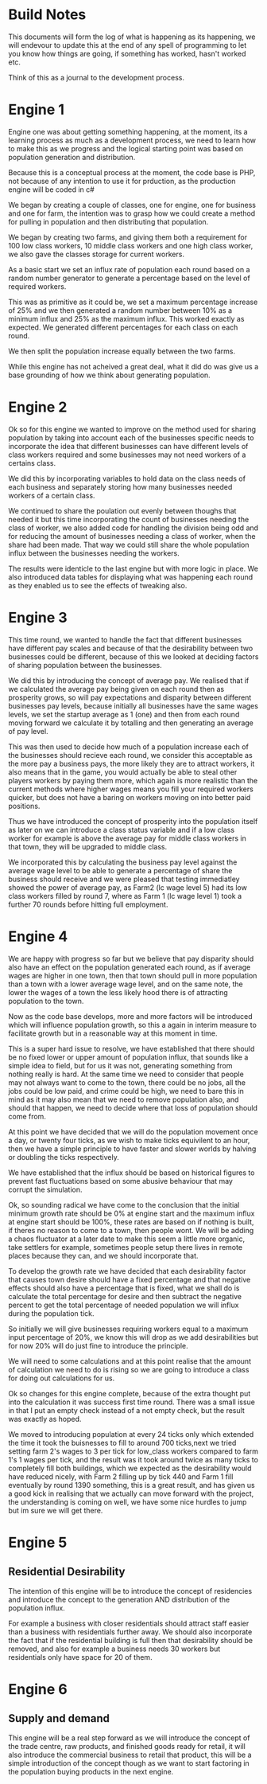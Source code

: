 # Build Notes

This documents will form the log of what is happening as its happening, we will endevour to update this at the end of any 
spell of programming to let you know how things are going, if something has worked, hasn't worked etc.

Think of this as a journal to the development process.

# Engine 1

Engine one was about getting something happening, at the moment, its a learning process as much as a development process, we need to learn how to make this as we progress and the logical starting point was based on population generation and distribution.

Because this is a conceptual process at the moment, the code base is PHP, not because of any intention to use it for prduction, as the production engine will be coded in c#

We began by creating a couple of classes, one for engine, one for business and one for farm, the intention was to grasp how we could create a method for pulling in population and then distributing that population.

We began by creating two farms, and giving them both a requirement for 100 low class workers, 10 middle class workers and one high class worker, we also gave the classes storage for current workers.

As a basic start we set an influx rate of population each round based on a random number generator to generate a percentage based on the level of required workers. 

This was as primitive as it could be, we set a maximum percentage increase of 25% and we then generated a random number between 10% as a minimum influx and 25% as the maximum influx. This worked exactly as expected. We generated different percentages for each class on each round.

We then split the population increase equally between the two farms.

While this engine has not acheived a great deal, what it did do was give us a base grounding of how we think about generating population.

# Engine 2

Ok so for this engine we wanted to improve on the method used for sharing population by taking into account each of the businesses specific needs to incorporate the idea that different businesses can have different levels of class workers required and some businesses may not need workers of a certains class.

We did this by incorporating variables to hold data on the class needs of each business and separately storing how many businesses needed workers of a certain class.

We continued to share the poulation out evenly between thoughs that needed it but this time incorporating the count of businesses needing the class of worker, we also added code for handling the division being odd and for reducing the amount of businesses needing a class of worker, when the share had been made. That way we could still share the whole population influx between the businesses needing the workers.

The results were identicle to the last engine but with more logic in place. We also introduced data tables for displaying what was happening each round as they enabled us to see the effects of tweaking also.

# Engine 3

This time round, we wanted to handle the fact that different businesses have different pay scales and because of that the desirability between two businesses could be different, because of this we looked at deciding factors of sharing population between the businesses.

We did this by introducing the concept of average pay. We realised that if we calculated the average pay being given on each round then as prosperity grows, so will pay expectations and disparity between different businesses pay levels, because initially all businesses have the same wages levels, we set the startup average as 1 (one) and then from each round moving forward we calculate it by totalling and then generating an average of pay level.

This was then used to decide how much of a population increase each of the businesses should recieve each round, we consider this acceptable as the more pay a business pays, the more likely they are to attract workers, it also means that in the game, you would actually be able to steal other players workers by paying them more, which again is more realistic than the current methods where higher wages means you fill your required workers quicker, but does not have a baring on workers moving on into better paid positions.

Thus we have introduced the concept of prosperity into the population itself as later on we can introduce a class status variable and if a low class worker for example is above the average pay for middle class workers in that town, they will be upgraded to middle class.

We incorporated this by calculating the business pay level against the average wage level to be able to generate a percentage of share the business should receive and we were pleased that testing immediatley showed the power of average pay, as Farm2 (lc wage level 5) had its low class workers filled by round 7, where as Farm 1 (lc wage level 1) took a further 70 rounds before hitting full employment.

# Engine 4

We are happy with progress so far but we believe that pay disparity should also have an effect on the population generated each round, as if average wages are higher in one town, then that town should pull in more population than a town with a lower average wage level, and on the same note, the lower the wages of a town the less likely hood there is of attracting population to the town.

Now as the code base develops, more and more factors will be introduced which will influence population growth, so this a again in interim measure to facilitate growth but in a reasonable way at this moment in time.

This is a super hard issue to resolve, we have established that there should be no fixed lower or upper amount of population influx, that sounds like a simple idea to field, but for us it was not, generating something from nothing really is hard. At the same time we need to consider that people may not always want to come to the town, there could be no jobs, all the jobs could be low paid, and crime could be high, we need to bare this in mind as it may also mean that we need to remove population also, and should that happen, we need to decide where that loss of population should come from.

At this point we have decided that we will do the population movement once a day, or twenty four ticks, as we wish to make ticks equivilent to an hour, then we have a simple principle to have faster and slower worlds by halving or doubling the ticks respectively.

We have established that the influx should be based on historical figures to prevent fast fluctuations based on some abusive behaviour that may corrupt the simulation.

Ok, so sounding radical we have come to the conclusion that the initial minimum growth rate should be 0% at engine start and the maximum influx at engine start should be 100%, these rates are based on if nothing is built, if theres no reason to come to a town, then people wont. We will be adding a chaos fluctuator at a later date to make this seem a little more organic, take settlers for example, sometimes people setup there lives in remote places because they can, and we should incorporate that.

To develop the growth rate we have decided that each desirability factor that causes town desire should have a fixed percentage and that negative effects should also have a percentage that is fixed, what we shall do is calculate the total percentage for desire and then subtract the negative percent to get the total percentage of needed population we will influx during the population tick.

So initially we will give businesses requiring workers equal to a maximum input percentage of 20%, we know this will drop as we add desirabilities but for now 20% will do just fine to introduce the principle.

We will need to some calculations and at this point realise that the amount of calculation we need to do is rising so we are going to introduce a class for doing out calculations for us.

Ok so changes for this engine complete, because of the extra thought put into the calculation it was success first time round.
There was a small issue in that I put an empty check instead of a not empty check, but the result was exactly as hoped.

We moved to introducing population at every 24 ticks only which extended the time it took the buisnesses to fill to around 700 ticks,next we tried setting farm 2's wages to 3 per tick for low_class workers compared to farm 1's 1 wages per tick, and the result was it took around twice as many ticks to completely fill both buildings, which we expected as the desirability would have reduced nicely, with Farm 2 filling up by tick 440 and Farm 1 fill eventually by round 1390 something, this is a great result, and has given us a good kick in realising that we actually can move forward with the project, the understanding is coming on well, we have some nice hurdles to jump but im sure we will get there.

# Engine 5
## Residential Desirability
The intention of this engine will be to introduce the concept of residencies and introduce the concept to the generation AND distribution of the population influx.

For example a business with closer residentials should attract staff easier than a business with residentials further away. We should also incorporate the fact that if the residential building is full then that desirability should be removed, and also for example a business needs 30 workers but residentials only have space for 20 of them.

# Engine 6
## Supply and demand
This engine will be a real step forward as we will introduce the concept of the trade centre, raw products, and finished goods ready for retail, it will also introduce the commercial business to retail that product, this will be a simple introduction of the concept though as we want to start factoring in the population buying products in the next engine.

